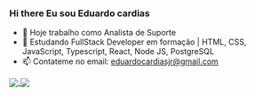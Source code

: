 ### Hi there  Eu sou Eduardo cardias


- 🔭  Hoje trabalho como Analista de  Suporte
- 🌱 Estudando FullStack Developer em formação | HTML, CSS, JavaScript, Typescript, React, Node JS, PostgreSQL
- 📫 Contateme  no email: eduardocardiasjr@gmail.com


 <div> 
<a href="https://github.com/eduaardocardias">
  <img align="center" src="https://github-readme-stats.vercel.app/api/pin/?username=anuraghazra&repo=github-readme-stats" />
</a>
<a href="https://github.com/anuraghazra/convoychat">
  <img align="center" src="https://github-readme-stats.vercel.app/api/pin/?username=anuraghazra&repo=convoychat" />
        </div>


